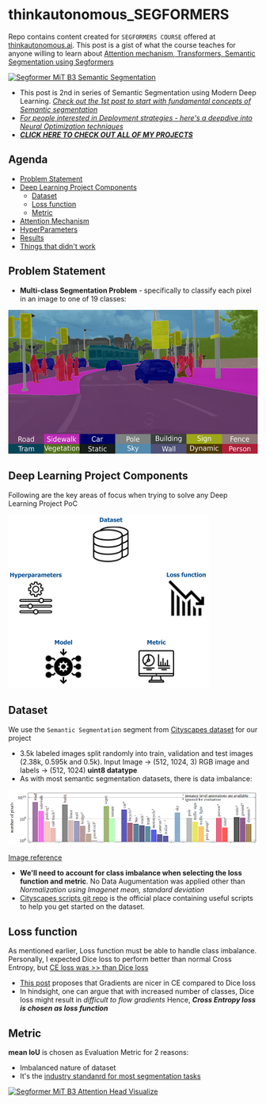 # thinkautonomous_SEGFORMERS
Repo contains content created for `SEGFORMERS COURSE` offered at [thinkautonomous.ai](https://courses.thinkautonomous.ai/image-segmentation). This post is a gist of what the course teaches for anyone willing to learn about <u>Attention mechanism, Transformers, Semantic Segmentation using Segformers</u>

[![Segformer MiT B3 Semantic Segmentation](images/Segformer_MiT_B3_Cityscapes_semantic_segmentation.gif)](https://youtu.be/NH4xPbxaXAY "Semantic Segmentation Cityscapes using Segformer MiT B3")


- This post is 2nd in series of Semantic Segmentation using Modern Deep Learning. [*Check out the 1st post to start with fundamental concepts of Semantic segmentation*](README.md)
- [*For people interested in Deployment strategies - here's a deepdive into Neural  Optimization techniques*](https://github.com/suryajayaraman/thinkAutonomous_modelOptimization/blob/main/README.md)
- [***CLICK HERE TO CHECK OUT ALL OF MY PROJECTS***](https://suryajayaraman.github.io/)



## Agenda
- [Problem Statement](#problem-statement)
- [Deep Learning Project Components](#deep-learning-project-components)
    - [Dataset](#dataset)
    - [Loss function](#loss-function)
    - [Metric](#metric)
- [Attention Mechanism](#attention-mechanism)
- [HyperParameters](#hyperparameters)
- [Results](#results)
- [Things that didn't work](#things-that-didnt-work)


## Problem Statement
- **Multi-class Segmentation Problem** - specifically to classify each pixel in an image to one of 19 classes:

![Sample picture statement](images/presentation/semantic_segmentation_idea.png)


## Deep Learning Project Components
Following are the key areas of focus when trying to solve any Deep Learning Project PoC 

![Deep_learning_project_components](images/presentation/Deep_learning_project_components.png)


## Dataset
We use the `Semantic Segmentation` segment from [Cityscapes dataset](https://www.cityscapes-dataset.com/) for our project
- 3.5k labeled images split randomly into train, validation and test images (2.38k, 0.595k and 0.5k). Input Image -> (512, 1024, 3) RGB image and labels -> (512, 1024) **uint8 datatype**
- As with most semantic segmentation datasets, there is data imbalance:

![cityscapes_class_distribution](images/presentation/cityscapes_class_distribution.PNG)

[Image reference](https://www.cityscapes-dataset.com/wordpress/wp-content/papercite-data/pdf/cordts2016cityscapes.pdf)

- **We'll need to account for class imbalance when selecting the loss function and metric**. No Data Augumentation was applied other than *Normalization using Imagenet mean, standard deviation*
- [Cityscapes scripts git repo](https://github.com/mcordts/cityscapesScripts) is the official place containing useful scripts to help you get started on the dataset.


## Loss function
As mentioned earlier, Loss function must be able to handle class imbalance. Personally, I expected Dice loss to perform better than normal Cross Entropy, but <u>CE loss was >> than Dice loss </u>
- [This post](https://stats.stackexchange.com/questions/321460/dice-coefficient-loss-function-vs-cross-entropy) proposes that 
Gradients are nicer in CE compared to Dice loss
- In hindsight, one can argue that with increased number of classes, Dice loss might result in *difficult to flow gradients* Hence, ***Cross Entropy loss is chosen as loss function***

## Metric
**mean IoU** is chosen as Evaluation Metric for 2 reasons:
- Imbalanced nature of dataset
- It's the <u>industry standanrd for most segmentation tasks</u>








[![Segformer MiT B3 Attention Head Visualize](images/Segformer_MiT_B3_Cityscapes_Attention_Head_visualize.gif)](https://www.youtube.com/watch?v=BG8MoGAYMkA "Segformer-MiT-B3 Attention heads visualization on Cityscapes dataset")